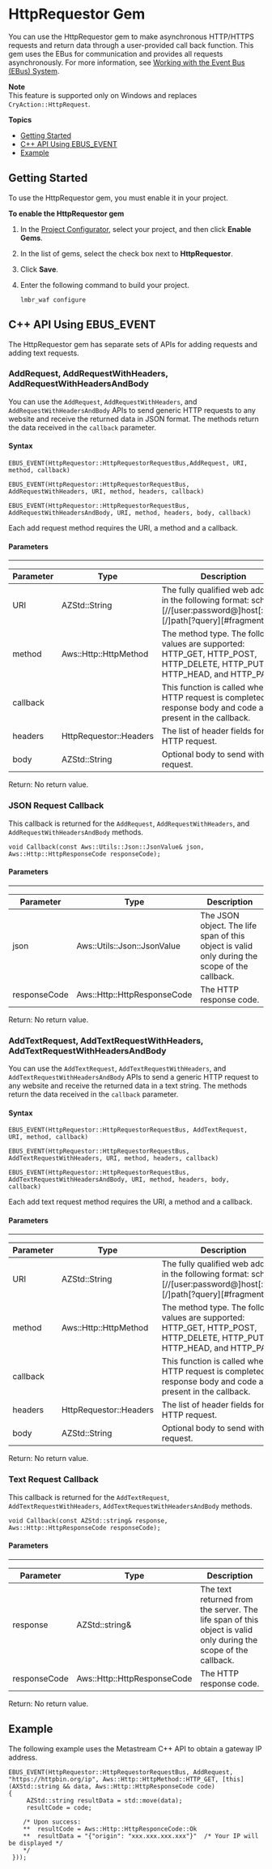 # HttpRequestor Gem<a name="http-requestor-gem"></a>

You can use the HttpRequestor gem to make asynchronous HTTP/HTTPS requests and return data through a user\-provided call back function\. This gem uses the EBus for communication and provides all requests asynchronously\. For more information, see [Working with the Event Bus \(EBus\) System](ebus-intro.md)\.

**Note**  
This feature is supported only on Windows and replaces `CryAction::HttpRequest`\.

**Topics**
+ [Getting Started](#http-requestor-gem-getting-started)
+ [C\+\+ API Using EBUS\_EVENT](#http-requestor-gem-c-api-ebus_event)
+ [Example](#http-requestor-gem-example)

## Getting Started<a name="http-requestor-gem-getting-started"></a>

To use the HttpRequestor gem, you must enable it in your project\.

**To enable the HttpRequestor gem**

1. In the [Project Configurator](configurator-intro.md), select your project, and then click **Enable Gems**\.

1. In the list of gems, select the check box next to **HttpRequestor**\.

1. Click **Save**\.

1. Enter the following command to build your project\.

   ```
   lmbr_waf configure
   ```

## C\+\+ API Using EBUS\_EVENT<a name="http-requestor-gem-c-api-ebus_event"></a>

The HttpRequestor gem has separate sets of APIs for adding requests and adding text requests\.

### AddRequest, AddRequestWithHeaders, AddRequestWithHeadersAndBody<a name="http-requestor-gem-addrequest-methods"></a>

You can use the `AddRequest`, `AddRequestWithHeaders`, and `AddRequestWithHeadersAndBody` APIs to send generic HTTP requests to any website and receive the returned data in JSON format\. The methods return the data received in the `callback` parameter\.

#### Syntax<a name="http-requestor-gem-addrequest-syntax"></a>

```
EBUS_EVENT(HttpRequestor::HttpRequestorRequestBus,AddRequest, URI, method, callback)
```

```
EBUS_EVENT(HttpRequestor::HttpRequestorRequestBus, AddRequestWithHeaders, URI, method, headers, callback)
```

```
EBUS_EVENT(HttpRequestor::HttpRequestorRequestBus, AddRequestWithHeadersAndBody, URI, method, headers, body, callback)
```

Each add request method requires the URI, a method and a callback\.

#### Parameters<a name="http-requestor-gem-addrequest-parameters"></a>


****  

| Parameter | Type | Description | 
| --- | --- | --- | 
| URI | AZStd::String | The fully qualified web address, in the following format: scheme:\[//\[user:password@\]host\[:port\]\]\[/\]path\[?query\]\[\#fragment\] | 
| method | Aws::Http::HttpMethod | The method type\. The following values are supported: HTTP\_GET, HTTP\_POST, HTTP\_DELETE, HTTP\_PUT, HTTP\_HEAD, and HTTP\_PATCH\. | 
| callback |  | This function is called when the HTTP request is completed\. The response body and code are present in the callback\. | 
| headers | HttpRequestor::Headers | The list of header fields for the HTTP request\. | 
| body | AZStd::String | Optional body to send with the request\. | 

Return: No return value\.

### JSON Request Callback<a name="http-requestor-gem-json-request-callback"></a>

This callback is returned for the `AddRequest`, `AddRequestWithHeaders`, and `AddRequestWithHeadersAndBody` methods\.

```
void Callback(const Aws::Utils::Json::JsonValue& json, Aws::Http::HttpResponseCode responseCode);
```

#### Parameters<a name="http-requestor-gem-json-request-callback-parameters"></a>


****  

| Parameter | Type | Description | 
| --- | --- | --- | 
| json | Aws::Utils::Json::JsonValue | The JSON object\. The life span of this object is valid only during the scope of the callback\. | 
| responseCode | Aws::Http::HttpResponseCode | The HTTP response code\. | 

Return: No return value\.

### AddTextRequest, AddTextRequestWithHeaders, AddTextRequestWithHeadersAndBody<a name="http-requestor-gem-addtextrequest-methods"></a>

You can use the `AddTextRequest`, `AddTextRequestWithHeaders`, and `AddTextRequestWithHeadersAndBody` APIs to send a generic HTTP request to any website and receive the returned data in a text string\. The methods return the data received in the `callback` parameter\.

#### Syntax<a name="http-requestor-gem-addtextrequest-syntax"></a>

```
EBUS_EVENT(HttpRequestor::HttpRequestorRequestBus, AddTextRequest, URI, method, callback)
```

```
EBUS_EVENT(HttpRequestor::HttpRequestorRequestBus, AddTextRequestWithHeaders, URI, method, headers, callback)
```

```
EBUS_EVENT(HttpRequestor::HttpRequestorRequestBus, AddTextRequestWithHeadersAndBody, URI, method, headers, body, callback)
```

Each add text request method requires the URI, a method and a callback\.

#### Parameters<a name="http-requestor-gem-addtextrequest-parameters"></a>


****  

| Parameter | Type | Description | 
| --- | --- | --- | 
| URI | AZStd::String | The fully qualified web address, in the following format: scheme:\[//\[user:password@\]host\[:port\]\]\[/\]path\[?query\]\[\#fragment\] | 
| method | Aws::Http::HttpMethod | The method type\. The following values are supported: HTTP\_GET, HTTP\_POST, HTTP\_DELETE, HTTP\_PUT, HTTP\_HEAD, and HTTP\_PATCH\. | 
| callback |  | This function is called when the HTTP request is completed\. The response body and code are present in the callback\. | 
| headers | HttpRequestor::Headers | The list of header fields for the HTTP request\. | 
| body | AZStd::String | Optional body to send with the request\. | 

Return: No return value\.

### Text Request Callback<a name="http-requestor-gem-text-request-callback"></a>

This callback is returned for the `AddTextRequest`, `AddTextRequestWithHeaders`, `AddTextRequestWithHeadersAndBody` methods\.

```
void Callback(const AZStd::string& response, Aws::Http::HttpResponseCode responseCode);
```

#### Parameters<a name="http-requestor-gem-text-request-callback-parameters"></a>


****  

| Parameter | Type | Description | 
| --- | --- | --- | 
| response | AZStd::string& | The text returned from the server\. The life span of this object is valid only during the scope of the callback\. | 
| responseCode | Aws::Http::HttpResponseCode | The HTTP response code\. | 

Return: No return value\.

## Example<a name="http-requestor-gem-example"></a>

The following example uses the Metastream C\+\+ API to obtain a gateway IP address\.

```
EBUS_EVENT(HttpRequestor::HttpRequestorRequestBus, AddRequest, "https://httpbin.org/ip", Aws::Http::HttpMethod::HTTP_GET, [this](AXStd::string && data, Aws::Http::HttpResponseCode code)
{
     AZStd::string resultData = std::move(data);
     resultCode = code;

    /* Upon success:
    **  resultCode = Aws::Http::HttpResponceCode::Ok
    **  resultData = "{"origin": "xxx.xxx.xxx.xxx"}"  /* Your IP will be displayed */
    */
 }));
```
